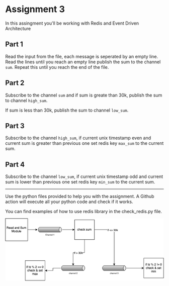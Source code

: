 # Assignment 3

In this assingment you'll be working with Redis and Event Driven Architecture

## Part 1

Read the input from the file, each message is seperated by an empty line. Read
the lines until you reach an empty line publish the sum to the channel `sum`.
Repeat this until you reach the end of the file.

## Part 2

Subscribe to the channel `sum` and if sum is greate than 30k, publish the sum to
channel `high_sum`.

If sum is less than 30k, publish the sum to channel `low_sum`.

## Part 3

Subscribe to the channel `high_sum`, if current unix timestamp even and current
sum is greater than previous one set redis key `max_sum` to the current sum.

## Part 4

Subscribe to the channel `low_sum`, if current unix timestamp odd and current
sum is lower than previous one set redis key `min_sum` to the current sum.

---

Use the python files provided to help you with the assignment. A Github action
will execute all your python code and check if it works.

You can find examples of how to use redis library in the check_redis.py file.

![](diagram.png)
